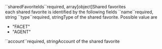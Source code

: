 <tr><td>``sharedFavoriteIds``</td><td>required, array[object]</td><td>Shared favorites
    <br/>each shared favorite is identified by the following fields</td><td></td><td></td></tr>
    <tr><td style="padding-left:20px;">``name``</td><td>required, string</td><td></td><td></td><td></td></tr>
    <tr><td style="padding-left:20px;">``type``</td><td>required, string</td><td>Type of the shared favorite. Possible value are 
<ul><li>"FACET"</li>
    <li>"AGENT"</li></ul>
</td><td></td><td></td></tr>
	<tr><td style="padding-left:20px;">``account``</td><td>required, string</td><td>Account of the shared favorite</td><td></td><td></td></tr>
    
